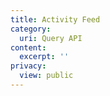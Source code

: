 ```yaml
---
title: Activity Feed
category:
  uri: Query API
content:
  excerpt: ''
privacy:
  view: public
---
```


